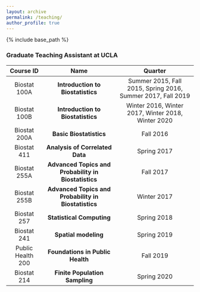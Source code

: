 ```yaml
---
layout: archive
permalink: /teaching/
author_profile: true
---
```


{% include base_path %}

### Graduate Teaching Assistant at UCLA 

| Course ID | Name | Quarter |
| :--------: |:-----------------:| :----------:|
| Biostat 100A | **Introduction to Biostatistics** | Summer 2015, Fall 2015, Spring 2016, Summer 2017, Fall 2019 |
| Biostat 100B | **Introduction to Biostatistics** | Winter 2016, Winter 2017, Winter 2018, Winter 2020 |
| Biostat 200A | **Basic Biostatistics** | Fall 2016 |
| Biostat 411 | **Analysis of Correlated Data** | Spring 2017 |
| Biostat 255A | **Advanced Topics and Probability in Biostatistics** | Fall 2017 |
| Biostat 255B | **Advanced Topics and Probability in Biostatistics** | Winter 2017 |
| Biostat 257 | **Statistical Computing** | Spring 2018 |
| Biostat 241 | **Spatial modeling** | Spring 2019 |
| Public Health 200 | **Foundations in Public Health** | Fall 2019 |
| Biostat 214 | **Finite Population Sampling** | Spring 2020 |

